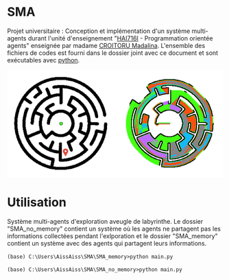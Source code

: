 # SMA

Projet universitaire : Conception et implémentation d'un système multi-agents durant l'unité d'enseignement "[HAI716I](https://sites.google.com/view/hai716i/home) - Programmation orientée agents" enseignée par madame [CROITORU Madalina](http://www.lirmm.fr/~croitoru/). L'ensemble des fichiers de codes est fourni dans le dossier joint avec ce document et sont exécutables avec [python](https://www.python.org/).

<p align="center">
  <img src="rddoc/circleM.png" >
</p>

# Utilisation 

Système multi-agents d'exploration aveugle de labyrinthe. Le dossier "SMA_no_memory" contient un système où les agents ne partagent pas les informations collectées pendant l'exlporation et le dossier "SMA_memory" contient un système avec des agents qui partagent leurs informations.  

```shell 
(base) C:\Users\AissAiss\SMA\SMA_memory>python main.py
```

```shell 
(base) C:\Users\AissAiss\SMA\SMA_no_memory>python main.py
```

